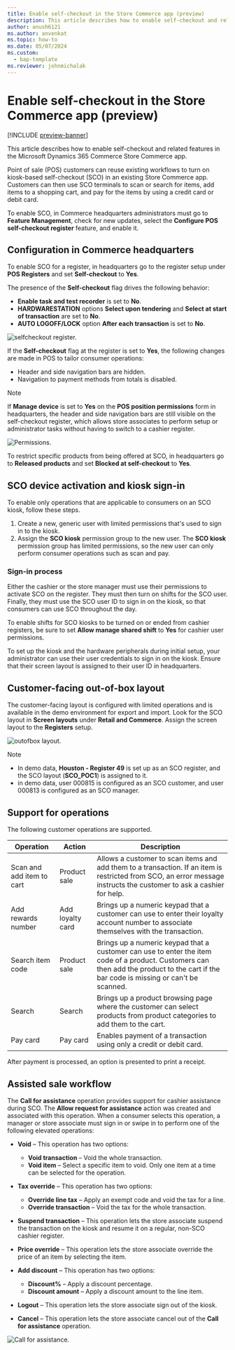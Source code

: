 ```yaml
---
title: Enable self-checkout in the Store Commerce app (preview)
description: This article describes how to enable self-checkout and related features in the Microsoft Dynamics 365 Commerce Store Commerce app (preview).
author: anush6121
ms.author: anvenkat 
ms.topic: how-to 
ms.date: 05/07/2024
ms.custom: 
  - bap-template
ms.reviewer: johnmichalak
---
```


# Enable self-checkout in the Store Commerce app (preview)

[!INCLUDE [preview-banner](~/../shared-content/shared/preview-includes/preview-banner.md)]

This article describes how to enable self-checkout and related features in the Microsoft Dynamics 365 Commerce Store Commerce app.

Point of sale (POS) customers can reuse existing workflows to turn on kiosk-based self-checkout (SCO) in an existing Store Commerce app. Customers can then use SCO terminals to scan or search for items, add items to a shopping cart, and pay for the items by using a credit card or debit card.

To enable SCO, in Commerce headquarters administrators must go to **Feature Management**, check for new updates, select the **Configure POS self-checkout register** feature, and enable it.

## Configuration in Commerce headquarters

To enable SCO for a register, in headquarters go to the register setup under **POS Registers** and set **Self-checkout** to **Yes**.

The presence of the **Self-checkout** flag drives the following behavior:

- **Enable task and test recorder** is set to **No**.
- **HARDWARESTATION** options **Select upon tendering** and **Select at start of transaction** are set to **No**.
- **AUTO LOGOFF/LOCK** option **After each transaction** is set to **No**.

![selfcheckout register.](media/selfcheckout-register.png)

If the **Self-checkout** flag at the register is set to **Yes**, the following changes are made in POS to tailor consumer operations:

- Header and side navigation bars are hidden.
- Navigation to payment methods from totals is disabled.

> [!NOTE]
> If **Manage device** is set to **Yes** on the **POS position permissions** form in headquarters, the header and side navigation bars are still visible on the self-checkout register, which allows store associates to perform setup or administrator tasks without having to switch to a cashier register.

![Permissions.](media/permissions.png)

To restrict specific products from being offered at SCO, in headquarters go to **Released products** and set **Blocked at self-checkout** to **Yes**.

## SCO device activation and kiosk sign-in

To enable only operations that are applicable to consumers on an SCO kiosk, follow these steps.

1. Create a new, generic user with limited permissions that's used to sign in to the kiosk.
1. Assign the **SCO kiosk** permission group to the new user. The **SCO kiosk** permission group has limited permissions, so the new user can only perform consumer operations such as scan and pay.

### Sign-in process

Either the cashier or the store manager must use their permissions to activate SCO on the register. They must then turn on shifts for the SCO user. Finally, they must use the SCO user ID to sign in on the kiosk, so that consumers can use SCO throughout the day.

To enable shifts for SCO kiosks to be turned on or ended from cashier registers, be sure to set **Allow manage shared shift** to **Yes** for cashier user permissions.

To set up the kiosk and the hardware peripherals during initial setup, your administrator can use their user credentials to sign in on the kiosk. Ensure that their screen layout is assigned to their user ID in headquarters.

## Customer-facing out-of-box layout

The customer-facing layout is configured with limited operations and is available in the demo environment for export and import. Look for the SCO layout in **Screen layouts** under **Retail and Commerce**. Assign the screen layout to the **Registers** setup.

![outofbox layout.](media/outofbox-layout.png)

> [!NOTE]
> - In demo data, **Houston - Register 49** is set up as an SCO register, and the SCO layout (**SCO\_POC1**) is assigned to it.
> - in demo data, user 000815 is configured as an SCO customer, and user 000813 is configured as an SCO manager.

## Support for operations

The following customer operations are supported.

| Operation | Action | Description |
|---|---|---|
| Scan and add item to cart | Product sale | Allows a customer to scan items and add them to a transaction. If an item is restricted from SCO, an error message instructs the customer to ask a cashier for help. |
| Add rewards number | Add loyalty card | Brings up a numeric keypad that a customer can use to enter their loyalty account number to associate themselves with the transaction. |
| Search item code | Product sale | Brings up a numeric keypad that a customer can use to enter the item code of a product. Customers can then add the product to the cart if the bar code is missing or can't be scanned. |
| Search | Search | Brings up a product browsing page where the customer can select products from product categories to add them to the cart. |
| Pay card | Pay card | Enables payment of a transaction using only a credit or debit card. |

After payment is processed, an option is presented to print a receipt.

## Assisted sale workflow

The **Call for assistance** operation provides support for cashier assistance during SCO. The **Allow request for assistance** action was created and associated with this operation. When a consumer selects this operation, a manager or store associate must sign in or swipe in to perform one of the following elevated operations:

- **Void** – This operation has two options:

    - **Void transaction** – Void the whole transaction.
    - **Void item** – Select a specific item to void. Only one item at a time can be selected for the operation.

- **Tax override** – This operation has two options:

    - **Override line tax** – Apply an exempt code and void the tax for a line.
    - **Override transaction** – Void the tax for the whole transaction.

- **Suspend transaction** – This operation lets the store associate suspend the transaction on the kiosk and resume it on a regular, non-SCO cashier register.
- **Price override** – This operation lets the store associate override the price of an item by selecting the item.
- **Add discount** – This operation has two options:

    - **Discount%** – Apply a discount percentage.
    - **Discount amount** – Apply a discount amount to the line item.

- **Logout** – This operation lets the store associate sign out of the kiosk.
- **Cancel** – This operation lets the store associate cancel out of the **Call for assistance** operation.

![Call for assistance.](media/Call-for-assistance.png)
